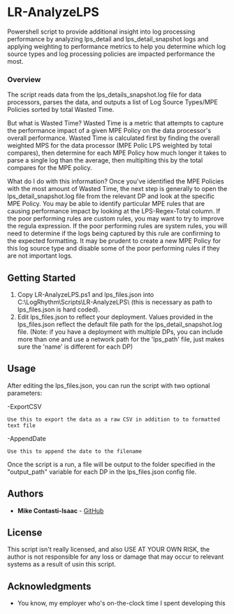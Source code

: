 # LR-AnalyzeLPS

Powershell script to provide additional insight into log processing performance by analyzing lps_detail and lps_detail_snapshot logs and applying weighting to performance metrics to help you determine which log source types and log processing policies are impacted performance the most.

### Overview

The script reads data from the lps_details_snapshot.log file for data processors, parses the data, and outputs a list of Log Source Types/MPE Policies sorted by total Wasted Time.

But what is Wasted Time?
Wasted Time is a metric that attempts to capture the performance impact of a given MPE Policy on the data processor's overall performance.
Wasted Time is calculated first by finding the overall weighted MPS for the data processor (MPE Polic LPS weighted by total compares), then determine for each MPE Policy how much longer it takes to parse a single log than the average,
then multiplting this by the total compares for the MPE policy.

What do I do with this information?
Once you've identified the MPE Policies with the most amount of Wasted Time, the next step is generally to open the lps_detail_snapshot.log file from the relevant DP and look at the specific MPE Policy.
You may be able to identify particular MPE rules that are causing performance impact by looking at the LPS-Regex-Total column. If the poor performing rules are custom rules, you may want to try to improve the regula expression.
If the poor performing rules are system rules, you will need to determine if the logs being captured by this rule are confirming to the expected formatting.  It may be prudent to create a new MPE Policy for this log source type
and disable some of the poor performing rules if they are not important logs. 
    
## Getting Started

1. Copy LR-AnalyzeLPS.ps1 and lps_files.json into C:\LogRhythm\Scripts\LR-AnalyzeLPS\ (this is necessary as path to lps_files.json is hard coded).
2. Edit lps_files.json to reflect your deployment. Values provided in the lps_files.json reflect the default file path for the lps_detail_snapshot.log file. (Note: if you have a deployment with multiple DPs, you can include more than one and use a network path for the 'lps_path' file, just makes sure the 'name' is different for each DP)

## Usage

After editing the lps_files.json, you can run the script with two optional parameters:

-ExportCSV
    
    Use this to export the data as a raw CSV in addition to to formatted text file

-AppendDate
    
    Use this to append the date to the filename

Once the script is a run, a file will be output to the folder specified in the "output_path" variable for each DP in the lps_files.json config file.

## Authors

* **Mike Contasti-Isaac** - [GitHub](https://github.com/MikeC-I)

## License

This script isn't really licensed, and also USE AT YOUR OWN RISK, the author is not responsible for any loss or damage that may occur to relevant systems as a result of usin this script.

## Acknowledgments

* You know, my employer who's on-the-clock time I spent developing this
